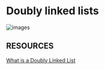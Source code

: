 # Doubly linked lists
 
![images](https://github.com/hfakir/alx-low_level_programming/assets/114278488/dd8677a6-376a-4526-969d-b7be3eb112c6)
 
## RESOURCES

[What is a Doubly Linked List](https://www.youtube.com/watch?v=k0pjD12bzP0)
